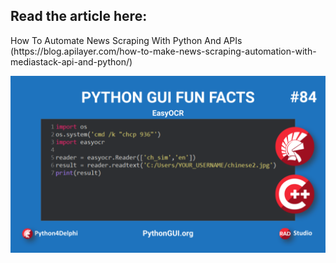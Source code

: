 <h2>Read the article here:</h2> 
How To Automate News Scraping With Python And APIs (https://blog.apilayer.com/how-to-make-news-scraping-automation-with-mediastack-api-and-python/)

![alt text](https://github.com/MuhammadAzizulHakim/pythongui.orgRepo_Python4Delphi-Python-Libraries/blob/main/Article37%20-%20EasyOCR/blob/blogBanner_EasyOCR3.png)
